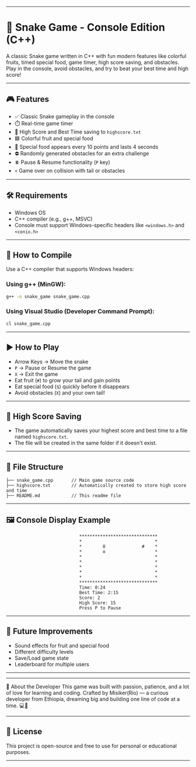 

---

# 🐍 Snake Game - Console Edition (C++)

A classic Snake game written in C++ with fun modern features like colorful fruits, timed special food, game timer, high score saving, and obstacles. Play in the console, avoid obstacles, and try to beat your best time and high score!

---

## 🎮 Features

- ✅ Classic Snake gameplay in the console  
- ⏱️ Real-time game timer  
- 🥇 High Score and Best Time saving to `highscore.txt`  
- 🟦 Colorful fruit and special food
- 💎 Special food appears every 10 points and lasts 4 seconds  
- ⛔ Randomly generated obstacles for an extra challenge  
- ⏸️ Pause & Resume functionality (`P` key)  
- 💀 Game over on collision with tail or obstacles

---

## 🛠️ Requirements

- Windows OS  
- C++ compiler (e.g., g++, MSVC)  
- Console must support Windows-specific headers like `<windows.h>` and `<conio.h>`

---

## 🔧 How to Compile

Use a C++ compiler that supports Windows headers:

### Using g++ (MinGW):
```bash
g++ -o snake_game snake_game.cpp
```

### Using Visual Studio (Developer Command Prompt):
```cmd
cl snake_game.cpp
```

---

## ▶️ How to Play

- Arrow Keys → Move the snake  
- `P` → Pause or Resume the game  
- `X` → Exit the game  
- Eat fruit (`#`) to grow your tail and gain points  
- Eat special food (`$`) quickly before it disappears  
- Avoid obstacles (`X`) and your own tail!

---

## 💾 High Score Saving

- The game automatically saves your highest score and best time to a file named `highscore.txt`.
- The file will be created in the same folder if it doesn't exist.

---

## 📁 File Structure

```
├── snake_game.cpp       // Main game source code
├── highscore.txt        // Automatically created to store high score and time
├── README.md            // This readme file
```

---

## 🖼️ Console Display Example

```
                            ******************************
                            *                            *
                            *        O              #    *
                            *        o                   *
                            *                            *
                            *                            *
                            *                            *
                            *                            *
                            *                            *
                            ******************************
                            Time: 0:24
                            Best Time: 2:15
                            Score: 2
                            High Score: 15
                            Press P to Pause
```

---

## 🧠 Future Improvements

- Sound effects for fruit and special food  
- Different difficulty levels  
- Save/Load game state  
- Leaderboard for multiple users

---
---

💌 About the Developer
This game was built with passion, patience, and a lot of love for learning and coding.
Crafted by Misiker(Rio) — a curious developer from Ethiopia, dreaming big and building one line of code at a time. 💻💖

---

## 📜 License

This project is open-source and free to use for personal or educational purposes.

---
